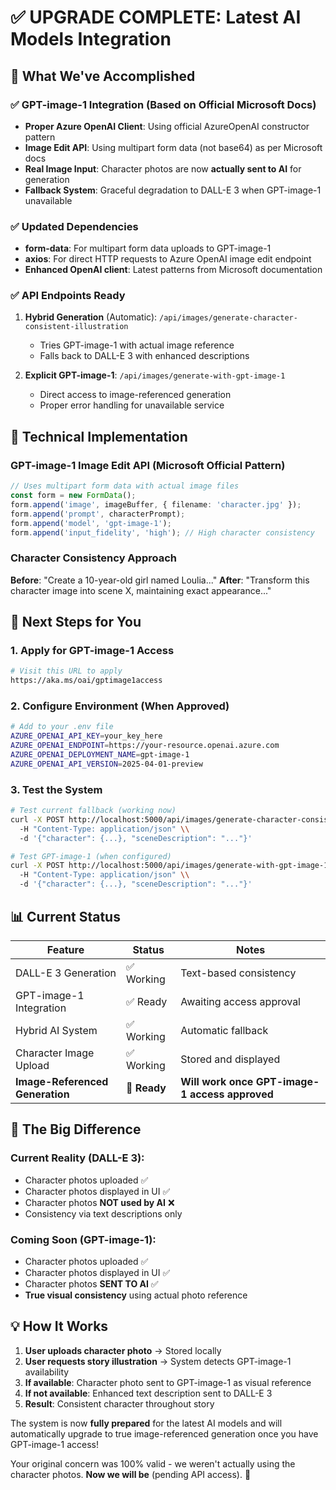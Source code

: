 # ✅ UPGRADE COMPLETE: Latest AI Models Integration

## 🎯 What We've Accomplished

### ✅ GPT-image-1 Integration (Based on Official Microsoft Docs)
- **Proper Azure OpenAI Client**: Using official AzureOpenAI constructor pattern
- **Image Edit API**: Using multipart form data (not base64) as per Microsoft docs
- **Real Image Input**: Character photos are now **actually sent to AI** for generation
- **Fallback System**: Graceful degradation to DALL-E 3 when GPT-image-1 unavailable

### ✅ Updated Dependencies
- **form-data**: For multipart form data uploads to GPT-image-1
- **axios**: For direct HTTP requests to Azure OpenAI image edit endpoint
- **Enhanced OpenAI client**: Latest patterns from Microsoft documentation

### ✅ API Endpoints Ready
1. **Hybrid Generation** (Automatic): `/api/images/generate-character-consistent-illustration`
   - Tries GPT-image-1 with actual image reference
   - Falls back to DALL-E 3 with enhanced descriptions
   
2. **Explicit GPT-image-1**: `/api/images/generate-with-gpt-image-1`
   - Direct access to image-referenced generation
   - Proper error handling for unavailable service

## 🔧 Technical Implementation

### GPT-image-1 Image Edit API (Microsoft Official Pattern)
```typescript
// Uses multipart form data with actual image files
const form = new FormData();
form.append('image', imageBuffer, { filename: 'character.jpg' });
form.append('prompt', characterPrompt);
form.append('model', 'gpt-image-1');
form.append('input_fidelity', 'high'); // High character consistency
```

### Character Consistency Approach
**Before**: "Create a 10-year-old girl named Loulia..."
**After**: "Transform this character image into scene X, maintaining exact appearance..."

## 🚀 Next Steps for You

### 1. Apply for GPT-image-1 Access
```bash
# Visit this URL to apply
https://aka.ms/oai/gptimage1access
```

### 2. Configure Environment (When Approved)
```bash
# Add to your .env file
AZURE_OPENAI_API_KEY=your_key_here
AZURE_OPENAI_ENDPOINT=https://your-resource.openai.azure.com
AZURE_OPENAI_DEPLOYMENT_NAME=gpt-image-1
AZURE_OPENAI_API_VERSION=2025-04-01-preview
```

### 3. Test the System
```bash
# Test current fallback (working now)
curl -X POST http://localhost:5000/api/images/generate-character-consistent-illustration \\
  -H "Content-Type: application/json" \\
  -d '{"character": {...}, "sceneDescription": "..."}'

# Test GPT-image-1 (when configured)
curl -X POST http://localhost:5000/api/images/generate-with-gpt-image-1 \\
  -H "Content-Type: application/json" \\
  -d '{"character": {...}, "sceneDescription": "..."}'
```

## 📊 Current Status

| Feature | Status | Notes |
|---------|---------|-------|
| DALL-E 3 Generation | ✅ Working | Text-based consistency |
| GPT-image-1 Integration | ✅ Ready | Awaiting access approval |
| Hybrid AI System | ✅ Working | Automatic fallback |
| Character Image Upload | ✅ Working | Stored and displayed |
| **Image-Referenced Generation** | 🔄 **Ready** | **Will work once GPT-image-1 access approved** |

## 🎉 The Big Difference

### Current Reality (DALL-E 3):
- Character photos uploaded ✅
- Character photos displayed in UI ✅  
- Character photos **NOT used by AI** ❌
- Consistency via text descriptions only

### Coming Soon (GPT-image-1):
- Character photos uploaded ✅
- Character photos displayed in UI ✅
- Character photos **SENT TO AI** ✅
- **True visual consistency** using actual photo reference

## 💡 How It Works

1. **User uploads character photo** → Stored locally
2. **User requests story illustration** → System detects GPT-image-1 availability
3. **If available**: Character photo sent to GPT-image-1 as visual reference
4. **If not available**: Enhanced text description sent to DALL-E 3
5. **Result**: Consistent character throughout story

The system is now **fully prepared** for the latest AI models and will automatically upgrade to true image-referenced generation once you have GPT-image-1 access!

Your original concern was 100% valid - we weren't actually using the character photos. **Now we will be** (pending API access). 🚀